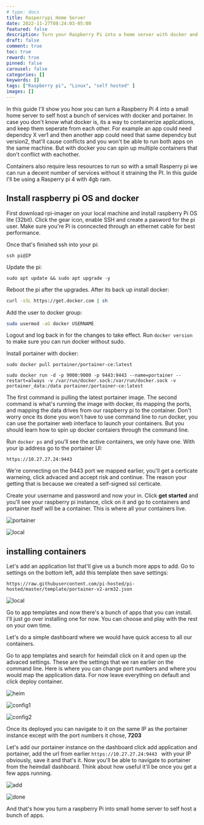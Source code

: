 ```yaml
---
# type: docs 
title: Rasperrypi Home Server
date: 2022-11-27T08:24:03-05:00
featured: false
description: Turn your Raspberry Pi into a home server with docker and portainer. 
draft: false
comment: true
toc: true
reward: true
pinned: false
carousel: false
categories: []
keywords: []
tags: ["Raspberry pi", "Linux", "self hosted" ]
images: []
---
```


In this guide I'll show you how you can turn a Raspberry Pi 4 into a small home server to self host a bunch of services with docker and portainer. In case you don't know what docker is, its a way to containerize applications, and keep them seperate from each other. For example an app could need dependcy X ver1 and then another app could need that same dependcy but version2, that'll cause conflicts and you won't  be able to run both apps on the same machine. But with docker you can spin up multiple containers that don't conflict with eachother. 


Containers also require less resources to run so with a small Rasperry pi we can run a decent number of services without it straining the PI. In this guide I'll be using a Rasperry pi 4 with 4gb ram. 

## Install raspberry pi OS and docker

First download rpi-imager on your local machine and install raspberry Pi OS lite (32bit). Click the gear icon, enable SSH and create a pasword for the pi user. Make sure you're Pi is conncected through an ethernet cable for best performance.

Once that's finished ssh into your pi:

`ssh pi@IP`

Update the pi:

`sudo apt update && sudo apt upgrade -y`

Reboot the pi after the upgrades. After its back up install docker:

```bash
curl -sSL https://get.docker.com | sh
```
Add the user to docker group:

```bash
sudo usermod -aG docker USERNAME
```
Logout and log back in for the changes to take effect. Run `docker version` to make sure you can run docker without sudo.

Install portainer with docker:

```
sudo docker pull portainer/portainer-ce:latest
```
```
sudo docker run -d -p 9000:9000 -p 9443:9443 --name=portainer --restart=always -v /var/run/docker.sock:/var/run/docker.sock -v portainer_data:/data portainer/portainer-ce:latest

```

The first command is pulling the latest portainer image. The second command is what's running the image with docker, its mapping the ports, and mapping the data drives from our raspberry pi to the container. Don't worry once its done you won't  have to use command line to run docker, you can use the portainer web interface to launch your containers. But you should learn how to spin up docker contaiers through the command line.

Run `docker ps` and you'll see the active containers, we only have one. With your ip address go to the portainer UI: 

```
https://10.27.27.24:9443
```
We're connecting on the 9443 port we mapped earlier, you'll get a certicate warneing, click advaced and accept risk and continue. The reason your getting that is because we created a self-signed ssl certicate.

Create your username and password and now your in. Click **get started** and you'll see your raspberry pi instance, click on it and go to containers and portainer itself will be a container. This is where all your containers live. 

![portainer](images/rpi-docker/portainer.png)

![local](images/rpi-docker/local.png)

## installing containers

Let's add an application list that'll give us a bunch more apps to add. Go to settings on the bottom left, add this template then save settings:

```
https://raw.githubusercontent.com/pi-hosted/pi-hosted/master/template/portainer-v2-arm32.json
```

![local](images/rpi-docker/template.png)

Go to app templates and now there's a bunch of apps that you can install. I'll just go over installing one for now. You can choose and play with the rest on your own time.

Let's do a simple dashboard where we would have quick access to all our containers. 

Go to app templates and search for heimdall click on it and open up the advaced settings. These are the settings that we ran earlier on the command line. Here is where you can change port numbers and where you would map the application data. For now leave everything on default and click deploy container.

![heim](images/rpi-docker/heim.png)

![config1](images/rpi-docker/config1.png)

![config2](images/rpi-docker/config2.png)


Once its deployed you can navigate to it on the same IP as the portainer instance except with the port numbers it chose, **7203**

Let's add our portainer instance on the dashboard click add application and portainer, add the url from earlier `https://10.27.27.24:9443
` with your IP obviously, save it and that's it. Now you'll be able to navigate to portainer from the heimdall dashboard. Think about how useful it'll be once you get a few apps running. 

![add](images/rpi-docker/add.png)

![done](images/rpi-docker/done.png)

And that's how you turn a raspberry Pi into small home server to self host a bunch of apps. 
